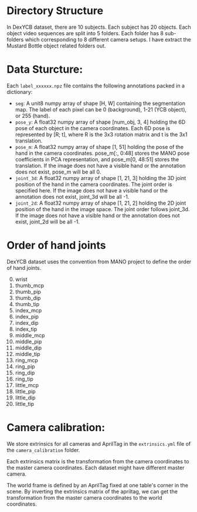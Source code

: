 # Directory Structure
In DexYCB dataset, there are 10 subjects. Each subject has 20 objects. Each object video sequences are split into 5 folders. Each folder has 8 sub-folders which corresponding to 8 different camera setups. I have extract the Mustard Bottle object related folders out.

# Data Sturcture:
Each `label_xxxxxx.npz` file contains the following annotations packed in a dictionary:

- `seg`: A unit8 numpy array of shape [H, W] containing the segmentation map. The label of each pixel can be 0 (background), 1-21 (YCB object), or 255 (hand).
- `pose_y`: A float32 numpy array of shape [num_obj, 3, 4] holding the 6D pose of each object in the camera coordinates. Each 6D pose is represented by [R; t], where R is the 3x3 rotation matrix and t is the 3x1 translation.
- `pose_m`: A float32 numpy array of shape [1, 51] holding the pose of the hand in the camera coordinates. pose_m[:, 0:48] stores the MANO pose coefficients in PCA representation, and pose_m[0, 48:51] stores the translation. If the image does not have a visible hand or the annotation does not exist, pose_m will be all 0.
- `joint_3d`: A float32 numpy array of shape [1, 21, 3] holding the 3D joint position of the hand in the camera coordinates. The joint order is specified here. If the image does not have a visible hand or the annotation does not exist, joint_3d will be all -1.
- `joint_2d`: A float32 numpy array of shape [1, 21, 2] holding the 2D joint position of the hand in the image space. The joint order follows joint_3d. If the image does not have a visible hand or the annotation does not exist, joint_2d will be all -1.


# Order of hand joints
DexYCB dataset uses the convention from MANO project to define the order of hand joints.

0. wrist
1. thumb_mcp
2. thumb_pip
3. thumb_dip
4. thumb_tip
5. index_mcp
6. index_pip
7. index_dip
8. index_tip
9. middle_mcp
10. middle_pip
11. middle_dip
12. middle_tip
13. ring_mcp
14. ring_pip
15. ring_dip
16. ring_tip
17. little_mcp
18. little_pip
19. little_dip
20. little_tip

# Camera calibration:

We store extrinsics for all cameras and AprilTag in the `extrinsics.yml` file of the `camera_calibration` folder.

Each extrinsics matrix is the transformation from the camera coordinates to the master camera coordinates. Each dataset might have different master camera.

The world frame is defined by an AprilTag fixed at one table's corner in the scene. By inverting the extrinsics matrix of the apriltag, we can get the transformation from the master camera coordinates to the world coordinates.
